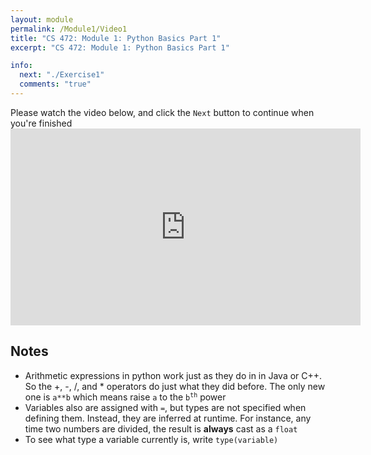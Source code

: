 ```yaml
---
layout: module
permalink: /Module1/Video1
title: "CS 472: Module 1: Python Basics Part 1"
excerpt: "CS 472: Module 1: Python Basics Part 1"

info:
  next: "./Exercise1"
  comments: "true"
---
```


<p>
Please watch the video below, and click the <code>Next</code> button to continue when you're finished

<iframe width="560" height="315" src="https://www.youtube.com/embed/8d4TJLAPk2A" frameborder="0" allow="accelerometer; autoplay; clipboard-write; encrypted-media; gyroscope; picture-in-picture" allowfullscreen></iframe>

<h2>Notes</h2>

<ul>
<li>Arithmetic expressions in python work just as they do in in Java or C++.  So the +, -, /, and * operators do just what they did before.  The only new one is <code>a**b</code> which means raise <code>a</code> to the <code>b<SUP>th</SUP></code> power</li>
<li>Variables also are assigned with <code>=</code>, but types are not specified when defining them.  Instead, they are inferred at runtime.  For instance, any time two numbers are divided, the result is <b>always</b> cast as a <code>float</code></li>
<li>To see what type a variable currently is, write <code>type(variable)</code></li>
</ul>